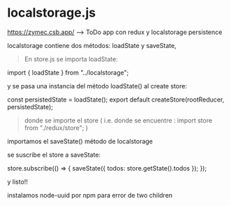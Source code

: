 # localstorage.js  

https://zymec.csb.app/ --> ToDo app con redux y localstorage persistence

localstorage contiene dos métodos: loadState y saveState,

> En store.js se importa loadState:

import { loadState } from "../localstorage";

y se pasa una instancia del método loadState() al create store:

const persistedState = loadState();
export default createStore(rootReducer, persistedState);
  
> donde se importe el store ( i.e.  donde se encuentre : import store from "./redux/store"; )  

importamos el saveState() método de localstorage

se suscribe el store a saveState:

store.subscribe(() => {
  saveState({
    todos: store.getState().todos
  });
});

y listo!!

instalamos node-uuid por npm para error de two children

  
